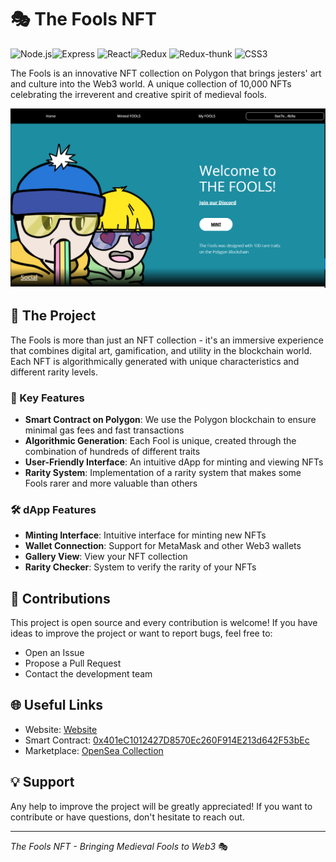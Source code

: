 # 🎭 The Fools NFT

![Node.js](https://img.shields.io/badge/-Node.js-green)![Express](https://img.shields.io/badge/-Express-blue) ![React](https://img.shields.io/badge/-React-blue)![Redux](https://img.shields.io/badge/-Redux-purple) ![Redux-thunk](https://img.shields.io/badge/-Redux--thunk-purple) ![CSS3](https://img.shields.io/badge/-CSS3-blue)

The Fools is an innovative NFT collection on Polygon that brings  jesters' art and culture into the Web3 world. A unique collection of 10,000 NFTs celebrating the irreverent and creative spirit of medieval fools.
 

 ![Cattura.PNG](https://github.com/PixelPunkNFT/THE-FOOLS/blob/main/src/assets/img/Immagine%202024-12-10%20000830.png)

## 📜 The Project

The Fools is more than just an NFT collection - it's an immersive experience that combines digital art, gamification, and utility in the blockchain world. Each NFT is algorithmically generated with unique characteristics and different rarity levels.

### 🎨 Key Features

- **Smart Contract on Polygon**: We use the Polygon blockchain to ensure minimal gas fees and fast transactions
- **Algorithmic Generation**: Each Fool is unique, created through the combination of hundreds of different traits
- **User-Friendly Interface**: An intuitive dApp for minting and viewing NFTs
- **Rarity System**: Implementation of a rarity system that makes some Fools rarer and more valuable than others

### 🛠 dApp Features

- **Minting Interface**: Intuitive interface for minting new NFTs
- **Wallet Connection**: Support for MetaMask and other Web3 wallets
- **Gallery View**: View your NFT collection
- **Rarity Checker**: System to verify the rarity of your NFTs

## 🤝 Contributions

This project is open source and every contribution is welcome! If you have ideas to improve the project or want to report bugs, feel free to:

- Open an Issue
- Propose a Pull Request
- Contact the development team

## 🌐 Useful Links

- Website: [Website](https://thefools.netlify.app/)
- Smart Contract: [0x401eC1012427D8570Ec260F914E213d642F53bEc](https://polygonscan.com/address/0x401eC1012427D8570Ec260F914E213d642F53bEc)
- Marketplace: [OpenSea Collection](https://opensea.io/The-Fools)

## 💡 Support

Any help to improve the project will be greatly appreciated! If you want to contribute or have questions, don't hesitate to reach out.

---
*The Fools NFT - Bringing Medieval Fools to Web3* 🎭
